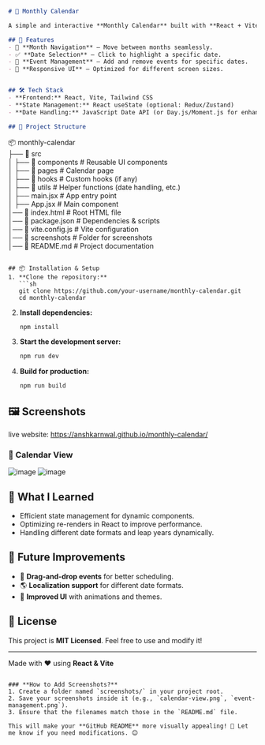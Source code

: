 
```md
# 📅 Monthly Calendar  

A simple and interactive **Monthly Calendar** built with **React + Vite**. This project allows users to navigate between months, select dates, and manage basic events.

## 🚀 Features  
- 📆 **Month Navigation** – Move between months seamlessly.  
- ✅ **Date Selection** – Click to highlight a specific date.  
- 📝 **Event Management** – Add and remove events for specific dates.  
- 🎨 **Responsive UI** – Optimized for different screen sizes.  


## 🛠 Tech Stack  
- **Frontend:** React, Vite, Tailwind CSS  
- **State Management:** React useState (optional: Redux/Zustand)  
- **Date Handling:** JavaScript Date API (or Day.js/Moment.js for enhancements)  

## 📂 Project Structure  
```
📦 monthly-calendar  
├── 📁 src  
│   ├── 📁 components    # Reusable UI components  
│   ├── 📁 pages         # Calendar page  
│   ├── 📁 hooks         # Custom hooks (if any)  
│   ├── 📁 utils         # Helper functions (date handling, etc.)  
│   ├── main.jsx        # App entry point  
│   ├── App.jsx         # Main component  
│── 📄 index.html        # Root HTML file  
│── 📄 package.json      # Dependencies & scripts  
│── 📄 vite.config.js    # Vite configuration  
│── 📁 screenshots       # Folder for screenshots  
│── 📄 README.md         # Project documentation  
```

## 📦 Installation & Setup  
1. **Clone the repository:**  
   ```sh
   git clone https://github.com/your-username/monthly-calendar.git
   cd monthly-calendar
   ```
2. **Install dependencies:**  
   ```sh
   npm install
   ```
3. **Start the development server:**  
   ```sh
   npm run dev
   ```
4. **Build for production:**  
   ```sh
   npm run build
   ```
## 🖼 Screenshots  
live website: https://anshkarnwal.github.io/monthly-calendar/
### 📌 Calendar View  
 ![image](https://github.com/user-attachments/assets/cce36594-4863-40b0-abaf-17b28be6388d)
![image](https://github.com/user-attachments/assets/12fec2a2-036b-45f1-9781-0651f9203123)

## 🧠 What I Learned  
- Efficient state management for dynamic components.  
- Optimizing re-renders in React to improve performance.  
- Handling different date formats and leap years dynamically.  

## 🚧 Future Improvements  
- 📌 **Drag-and-drop events** for better scheduling.  
- 🌎 **Localization support** for different date formats.  
- 🎨 **Improved UI** with animations and themes.  

## 📜 License  
This project is **MIT Licensed**. Feel free to use and modify it!  

---

Made with ❤️ using **React & Vite**  
```

### **How to Add Screenshots?**
1. Create a folder named `screenshots/` in your project root.  
2. Save your screenshots inside it (e.g., `calendar-view.png`, `event-management.png`).  
3. Ensure that the filenames match those in the `README.md` file.  

This will make your **GitHub README** more visually appealing! 🚀 Let me know if you need modifications. 😊
